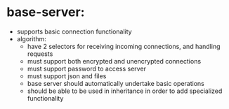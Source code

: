 # base-server:
* supports basic connection functionality
* algorithm:
  * have 2 selectors for receiving incoming connections, and handling requests
  * must support both encrypted and unencrypted connections
  * must support password to access server
  * must support json and files
  * base server should automatically undertake basic operations
  * should be able to be used in inheritance in order to add specialized functionality